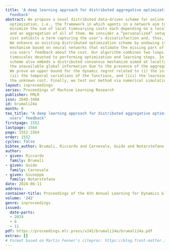```yaml
---
title: 'A deep learning approach for distributed aggregative optimization with users’
  Feedback'
abstract: We propose a novel distributed data-driven scheme for online aggregative
  optimization, i.e., the framework in which agents in a network aim to cooperatively
  minimize the sum of local timevarying costs each depending on a local decision variable
  and an aggregation of all of them. We consider a ”personalized” setup in which each
  cost exhibits a term capturing the user’s dissatisfaction and, thus, is unknown.
  We enhance an existing distributed optimization scheme by endowing it with a learning
  mechanism based on neural networks that estimate the missing part of the gradient
  via users’ feedback about the cost. Our algorithm combines two loops with different
  timescales devoted to performing optimization and learning steps. In turn, the proposed
  scheme also embeds a distributed consensus mechanism aimed at locally reconstructing
  the unavailable global information due to the presence of the aggregative variable.
  We prove an upper bound for the dynamic regret related to (i) the initial conditions,
  (ii) the temporal variations of the functions, and (iii) the learning errors about
  the unknown cost. Finally, we test our method via numerical simulations.
layout: inproceedings
series: Proceedings of Machine Learning Research
publisher: PMLR
issn: 2640-3498
id: brumali24a
month: 0
tex_title: "A deep learning approach for distributed aggregative optimization with
  users’ feedback"
firstpage: 1552
lastpage: 1564
page: 1552-1564
order: 1552
cycles: false
bibtex_author: Brumali, Riccardo and Carnevale, Guido and Notarstefano, Giuseppe
author:
- given: Riccardo
  family: Brumali
- given: Guido
  family: Carnevale
- given: Giuseppe
  family: Notarstefano
date: 2024-06-11
address:
container-title: Proceedings of the 6th Annual Learning for Dynamics & Control Conference
volume: '242'
genre: inproceedings
issued:
  date-parts:
  - 2024
  - 6
  - 11
pdf: https://proceedings.mlr.press/v242/brumali24a/brumali24a.pdf
extras: []
# Format based on Martin Fenner's citeproc: https://blog.front-matter.io/posts/citeproc-yaml-for-bibliographies/
---
```


